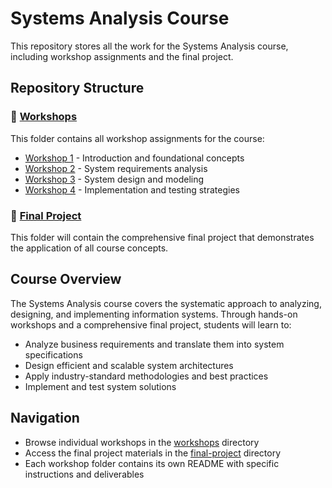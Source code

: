 # Systems Analysis Course

This repository stores all the work for the Systems Analysis course, including workshop assignments and the final project.

## Repository Structure

### 📁 [Workshops](./workshops/)
This folder contains all workshop assignments for the course:

- [Workshop 1](./workshops/workshop-1/) - Introduction and foundational concepts
- [Workshop 2](./workshops/workshop-2/) - System requirements analysis  
- [Workshop 3](./workshops/workshop-3/) - System design and modeling
- [Workshop 4](./workshops/workshop-4/) - Implementation and testing strategies

### 🎯 [Final Project](./final-project/)
This folder will contain the comprehensive final project that demonstrates the application of all course concepts.

## Course Overview

The Systems Analysis course covers the systematic approach to analyzing, designing, and implementing information systems. Through hands-on workshops and a comprehensive final project, students will learn to:

- Analyze business requirements and translate them into system specifications
- Design efficient and scalable system architectures
- Apply industry-standard methodologies and best practices
- Implement and test system solutions

## Navigation

- Browse individual workshops in the [workshops](./workshops/) directory
- Access the final project materials in the [final-project](./final-project/) directory
- Each workshop folder contains its own README with specific instructions and deliverables